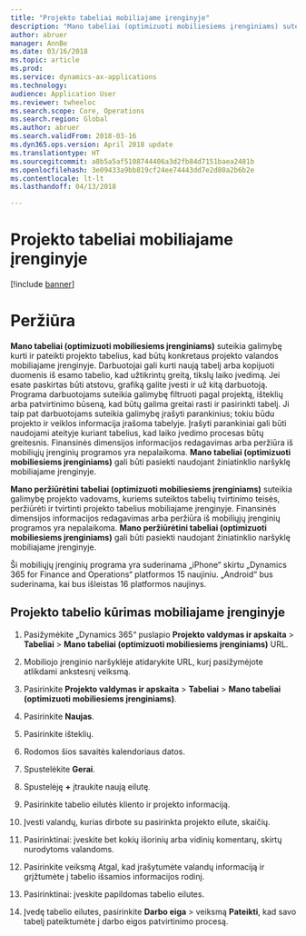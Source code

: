 ```yaml
---
title: "Projekto tabeliai mobiliajame įrenginyje"
description: "Mano tabeliai (optimizuoti mobiliesiems įrenginiams) suteikia galimybę kurti ir pateikti projekto tabelius, kad būtų konkretaus projekto valandos mobiliajame įrenginyje."
author: abruer
manager: AnnBe
ms.date: 03/16/2018
ms.topic: article
ms.prod: 
ms.service: dynamics-ax-applications
ms.technology: 
audience: Application User
ms.reviewer: twheeloc
ms.search.scope: Core, Operations
ms.search.region: Global
ms.author: abruer
ms.search.validFrom: 2018-03-16
ms.dyn365.ops.version: April 2018 update
ms.translationtype: HT
ms.sourcegitcommit: a8b5a5af5108744406a3d2fb84d7151baea2481b
ms.openlocfilehash: 3e09433a9bb819cf24ee74443dd7e2d80a2b6b2e
ms.contentlocale: lt-lt
ms.lasthandoff: 04/13/2018

---
```


# <a name="project-timesheets-on-a-mobile-device"></a>Projekto tabeliai mobiliajame įrenginyje

[!include [banner](../includes/banner.md)]

# <a name="overview"></a>Peržiūra

**Mano tabeliai (optimizuoti mobiliesiems įrenginiams)** suteikia galimybę kurti ir pateikti projekto tabelius, kad būtų konkretaus projekto valandos mobiliajame įrenginyje. Darbuotojai gali kurti naują tabelį arba kopijuoti duomenis iš esamo tabelio, kad užtikrintų greitą, tikslų laiko įvedimą. Jei esate paskirtas būti atstovu, grafiką galite įvesti ir už kitą darbuotoją. Programa darbuotojams suteikia galimybę filtruoti pagal projektą, išteklių arba patvirtinimo būseną, kad būtų galima greitai rasti ir pasirinkti tabelį. Ji taip pat darbuotojams suteikia galimybę įrašyti parankinius; tokiu būdu projekto ir veiklos informacija įrašoma tabelyje. Įrašyti parankiniai gali būti naudojami ateityje kuriant tabelius, kad laiko įvedimo procesas būtų greitesnis. Finansinės dimensijos informacijos redagavimas arba peržiūra iš mobiliųjų įrenginių programos yra nepalaikoma. **Mano tabeliai (optimizuoti mobiliesiems įrenginiams)** gali būti pasiekti naudojant žiniatinklio naršyklę mobiliajame įrenginyje.

**Mano peržiūrėtini tabeliai (optimizuoti mobiliesiems įrenginiams)** suteikia galimybę projekto vadovams, kuriems suteiktos tabelių tvirtinimo teisės, peržiūrėti ir tvirtinti projekto tabelius mobiliajame įrenginyje. Finansinės dimensijos informacijos redagavimas arba peržiūra iš mobiliųjų įrenginių programos yra nepalaikoma. **Mano peržiūrėtini tabeliai (optimizuoti mobiliesiems įrenginiams)** gali būti pasiekti naudojant žiniatinklio naršyklę mobiliajame įrenginyje.

Ši mobiliųjų įrenginių programa yra suderinama „iPhone“ skirtu „Dynamics 365 for Finance and Operations“ platformos 15 naujiniu.
„Android“ bus suderinama, kai bus išleistas 16 platformos naujinys.

<a name="create-a-project-timesheet-on-your-mobile-device"></a>Projekto tabelio kūrimas mobiliajame įrenginyje
------------------------------------------------

1.  Pasižymėkite „Dynamics 365“ puslapio **Projekto valdymas ir apskaita** \> **Tabeliai** \> **Mano tabeliai (optimizuoti mobiliesiems įrenginiams)** URL.

2.  Mobiliojo įrenginio naršyklėje atidarykite URL, kurį pasižymėjote atlikdami ankstesnį veiksmą.
 
3.  Pasirinkite **Projekto valdymas ir apskaita** \> **Tabeliai** \> **Mano tabeliai (optimizuoti mobiliesiems įrenginiams)**.

4.  Pasirinkite **Naujas**.

5.  Pasirinkite išteklių.

6.  Rodomos šios savaitės kalendoriaus datos.

7.  Spustelėkite **Gerai**.

8.  Spustelėję **+** įtraukite naują eilutę.

9.  Pasirinkite tabelio eilutės kliento ir projekto informaciją.

10. Įvesti valandų, kurias dirbote su pasirinkta projekto eilute, skaičių.

11. Pasirinktinai: įveskite bet kokių išorinių arba vidinių komentarų, skirtų nurodytoms valandoms.

12. Pasirinkite veiksmą Atgal, kad įrašytumėte valandų informaciją ir grįžtumėte į tabelio išsamios informacijos rodinį.

13. Pasirinktinai: įveskite papildomas tabelio eilutes.

14. Įvedę tabelio eilutes, pasirinkite **Darbo eiga** \> veiksmą **Pateikti**, kad savo tabelį pateiktumėte į darbo eigos patvirtinimo procesą.

